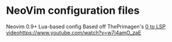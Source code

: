 # NeoVim configuration files

Neovim 0.9+ Lua-based config
Based off ThePrimagen's [0 to LSP video](https://www.youtube.com/watch?v=w7i4amO_zaE)https://www.youtube.com/watch?v=w7i4amO_zaE
